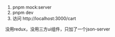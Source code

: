 1. pnpm mock:server
2. pnpm dev
3. 访问 http://localhost:3000/cart

没用redux，没用三方ui组件，只加了一个json-server
